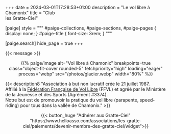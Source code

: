 +++
date = 2024-03-01T17:28:53+01:00
description = "Le vol libre à Chamonix"
title = "Club <br/>les Gratte-Ciel"

[paige]
style = """
#paige-collections,
#paige-sections,
#paige-pages {
    display: none;
}
#paige-title {
    font-size: 3rem;
}
"""

[paige.search]
hide_page = true
+++

{{< message >}}

<p style="text-align: center;">{{% paige/image alt="Vol libre à Chamonix" breakpoints=true class="object-fit-cover rounded-5" fetchpriority="high" loading="eager" process="webp" src="/photos/glacier.webp" width="80%" %}}</p>

{{< description8 "Association à but non lucratif crée le 21 juillet 1987.<br/> Affilié à la [Fédération Française de Vol Libre](https://federation.ffvl.fr/structure/304) (FFVL) et agréé par le Ministère de la Jeunesse et des Sports (Agrément #3374).<br/> Notre but est de promouvoir la pratique du vol libre (parapente, speed-riding) pour tous dans la vallée de Chamonix." >}}

<p style="text-align: center;">{{< button_huge "Adhérer aux Gratte-Ciel" "https://www.helloasso.com/associations/les-gratte-ciel/paiements/devenir-membre-des-gratte-ciel/widget">}}</p>